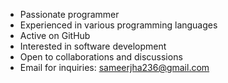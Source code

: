 * Passionate programmer
* Experienced in various programming languages
* Active on GitHub
* Interested in software development
* Open to collaborations and discussions
* Email for inquiries: sameerjha236@gmail.com
